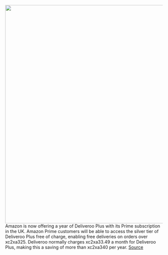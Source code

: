 <img src='https://cdn.vox-cdn.com/thumbor/6HlmyH7U2l-P6jRn1B_LJfuMajM=/0x0:2546x1622/1200x800/filters:focal(1070x608:1476x1014)/cdn.vox-cdn.com/uploads/chorus_image/image/69860432/1320373926.0.jpg' width='700px' /><br/>
Amazon is now offering a year of Deliveroo Plus with its Prime subscription in the UK. Amazon Prime customers will be able to access the silver tier of Deliveroo Plus free of charge, enabling free deliveries on orders over xc2xa325. Deliveroo normally charges xc2xa33.49 a month for Deliveroo Plus, making this a saving of more than xc2xa340 per year.
<a href='https://www.theverge.com/2021/9/15/22675165/amazon-prime-deliveroo-plus-bundle-subscription'> Source <a/>